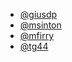  * [@giusdp](https://github.com/giusdp)
 * [@msinton](https://github.com/msinton)
 * [@mfirry](https://github.com/mfirry)
 * [@tg44](https://github.com/tg44)
